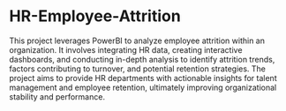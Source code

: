 # HR-Employee-Attrition
This project leverages PowerBI to analyze employee attrition within an organization. It involves integrating HR data, creating interactive dashboards, and conducting in-depth analysis to identify attrition trends, factors contributing to turnover, and potential retention strategies. The project aims to provide HR departments with actionable insights for talent management and employee retention, ultimately improving organizational stability and performance.
